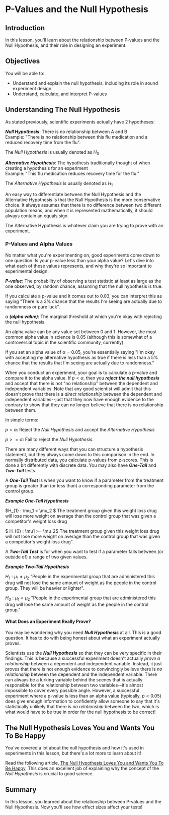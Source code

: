 
# P-Values and the Null Hypothesis


## Introduction

In this lesson, you'll learn about the relationship between P-values and the Null Hypothesis, and their role in designing an experiment. 


## Objectives

You will be able to:

* Understand and explain the null hypothesis, including its role in sound experiment design
* Understand, calculate, and interpret P-values


## Understanding  The Null Hypothesis

As stated previously, scientific experiments actually have 2 hypotheses:

**_Null Hypothesis_**: There is no relationship between A and B   
Example: "There is no relationship between this flu medication and a reduced recovery time from the flu".

The _Null Hypothesis_ is usually denoted as $H_{0}$

**_Alternative Hypothesis_**: The hypothesis traditionally thought of when creating a hypothesis for an experiment  
Example: "This flu medication reduces recovery time for the flu."

The _Alternative Hypothesis_ is usually denoted as $H_{1}$


An easy way to differentiate between the Null Hypothesis and the Alternative Hypothesis is that the Null Hypothesis is the more conservative choice. It always assumes that there is no difference between two different population means, and when it is represented mathematically, it should always contain an equals sign. 

The Alternative Hypothesis is whatever claim you are trying to prove with an experiment.

### P-Values and Alpha Values

No matter what you're experimenting on, good experiments come down to one question: Is your p-value less than your alpha value? Let's dive into what each of these values represents, and why they're so important to experimental design. 

**_P-value_**: The probability of observing a test statistic at least as large as the one observed, by random chance, assuming that the null hypothesis is true.

If you calculate a p-value and it comes out to 0.03, you can interpret this as saying "There is a 3% chance that the results I'm seeing are actually due to randomness or pure luck".  

$\alpha$ **_(alpha value)_**: The marginal threshold at which you're okay with rejecting the null hypothesis. 

An alpha value can be any value set between 0 and 1. However, the most common alpha value in science is 0.05 (although this is somewhat of a controversial topic in the scientific community, currently).  

If you set an alpha value of $\alpha = 0.05$, you're essentially saying "I'm okay with accepting my alternative hypothesis as true if there is less than a 5% chance that the results that I'm seeing are actually due to randomness."

When you conduct an experiment, your goal is to calculate a p-value and compare it to the alpha value. If $p < \alpha$, then you **_reject the null hypothesis_** and accept that there is not "no relationship" between the dependent and independent variables.  Note that any good scientist will admit that this doesn't prove that there is a _direct relationship_ between the dependent and independent variables--just that they now have enough evidence to the contrary to show that they can no longer believe that there is no relationship between them. 

In simple terms:

$p < \alpha$: Reject the _Null Hypothesis_ and accept the _Alternative Hypothesis_

$p >= \alpha$: Fail to reject the _Null Hypothesis_.  

There are many different ways that you can structure a hypothesis statement, but they always come down to this comparison in the end.  In normally distributed data, you calculate p-values from z-scores. This is done a bit differently with discrete data. You may also have **_One-Tail_** and **_Two-Tail_** tests.  

A **_One-Tail Test_** is when you want to know if a parameter from the treatment group is greater than (or less than) a corresponding parameter from the control group.

**_Example One-Tail Hypothesis_**

$H_{1} : \mu_1 < \mu_2 $ The treatment group given this weight loss drug will lose more weight on average than the control group that was given a competitor's weight loss drug 

$ H_{0} : \mu1 >= \mu_2$  The treatment group given this weight loss drug will not lose more weight on average than the control group that was given a competitor's weight loss drug". 

A **_Two-Tail Test_** is for when you want to test if a parameter falls between (or outside of) a range of two given values. 

**_Example Two-Tail Hypothesis_**

$H_{1} : \mu_1 \neq \mu_2$ "People in the experimental group that are administered this drug will not lose the same amount of weight as the people in the control group.  They will be heavier or lighter". 

$H_{0} : \mu_1 = \mu_2$ "People in the experimental group that are administered this drug will lose the same amount of weight as the people in the control group." 


#### What Does an Experiment Really Prove?

You may be wondering why you need **_Null Hypothesis_** at all. This is a good question. It has to do with being honest about what an experiment actually proves.

Scientists use the **_Null Hypothesis_** so that they can be very specific in their findings. This is because a successful experiment doesn't actually _prove a relationship_ between a dependent and independent variable.  Instead, it just proves that there is not enough evidence to convincingly believe there is _no relationship_ between the dependent and the independent variable. There can always be a lurking variable behind the scenes that is actually responsible for the relationship between two variables--it's almost impossible to cover every possible angle. However, a successful experiment where a p-value is less than an alpha value (typically, $p < 0.05$) does give enough information to confidently allow someone to say that it's statistically unlikely that there is _no relationship_ between the two, which is what would have to be true in order for the null hypothesis to be correct!

## The Null Hypothesis Loves You and Wants You To Be Happy

You've covered a lot about the null hypothesis and how it's used in experiments in this lesson, but there's a lot more to learn about it! 

Read the following article, [The Null Hypothesis Loves You and Wants You To Be Happy](https://byrslf.co/the-null-hypothesis-loves-you-and-wants-you-to-be-happy-3189413d8cd0).  This does an excellent job of explaining why the concept of the _Null Hypothesis_ is crucial to good science.  


## Summary

In this lesson, you learned about the relationship between P-values and the Null Hypothesis. Now you'll see how effect sizes affect your tests!
